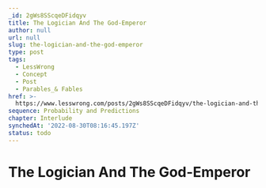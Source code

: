 ```yaml
---
_id: 2gWs8SScqeDFidqyv
title: The Logician And The God-Emperor
author: null
url: null
slug: the-logician-and-the-god-emperor
type: post
tags:
  - LessWrong
  - Concept
  - Post
  - Parables_& Fables
href: >-
  https://www.lesswrong.com/posts/2gWs8SScqeDFidqyv/the-logician-and-the-god-emperor
sequence: Probability and Predictions
chapter: Interlude
synchedAt: '2022-08-30T08:16:45.197Z'
status: todo
---
```


# The Logician And The God-Emperor
